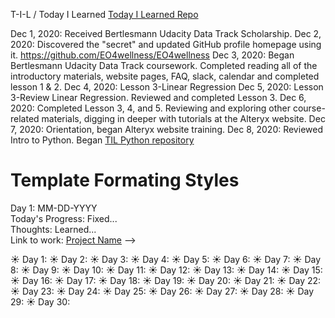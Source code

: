 T-I-L / Today I Learned 
[Today I Learned Repo](https://github.com/EO4wellness/T-I-L)

Dec 1, 2020: Received Bertlesmann Udacity Data Track Scholarship.
Dec 2, 2020: Discovered the "secret" and updated GitHub profile homepage using it. https://github.com/EO4wellness/EO4wellness
Dec 3, 2020: Began Bertlesmann Udacity Data Track coursework. Completed reading all of the introductory materials, website pages, FAQ, slack, calendar and completed lesson 1 & 2.
Dec 4, 2020: Lesson 3-Linear Regression
Dec 5, 2020: Lesson 3-Review Linear Regression. Reviewed and completed Lesson 3.
Dec 6, 2020: Completed Lesson 3, 4, and 5. Reviewing and exploring other course-related materials, digging in deeper with tutorials at the Alteryx website.
Dec 7, 2020: Orientation, began Alteryx website training.
Dec 8, 2020: Reviewed Intro to Python.  Began [TIL Python repository](https://github.com/EO4wellness/T-I-L/tree/main/python) 


# Template Formating Styles 
Day 1: MM-DD-YYYY<br>
Today's Progress: Fixed...<br>
Thoughts: Learned...<br>
Link to work: [Project Name](http://www.example.com) --><br>


:sunny: Day 1:
:sunny: Day 2:
:sunny: Day 3:
:sunny: Day 4:
:sunny: Day 5:
:sunny: Day 6:
:sunny: Day 7:
:sunny: Day 8:
:sunny: Day 9:
:sunny: Day 10:
:sunny: Day 11:
:sunny: Day 12:
:sunny: Day 13:
:sunny: Day 14:
:sunny: Day 15:
:sunny: Day 16:
:sunny: Day 17:
:sunny: Day 18:
:sunny: Day 19:
:sunny: Day 20:
:sunny: Day 21:
:sunny: Day 22:
:sunny: Day 23:
:sunny: Day 24:
:sunny: Day 25:
:sunny: Day 26:
:sunny: Day 27:
:sunny: Day 28:
:sunny: Day 29:
:sunny: Day 30:
